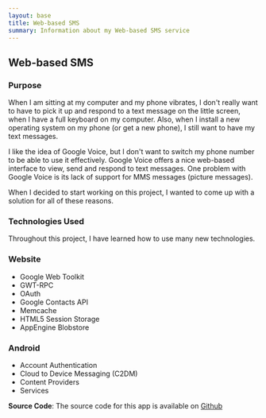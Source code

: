 ```yaml
---
layout: base
title: Web-based SMS
summary: Information about my Web-based SMS service
---
```


## Web-based SMS

### Purpose

When I am sitting at my computer and my phone vibrates, I don't really want to have to pick it up and respond to a text message on the little screen, when I have a full keyboard on my computer. Also, when I install a new operating system on my phone (or get a new phone), I still want to have my text messages.

I like the idea of Google Voice, but I don't want to switch my phone number to be able to use it effectively. Google Voice offers a nice web-based interface to view, send and respond to text messages. One problem with Google Voice is its lack of support for MMS messages (picture messages).

When I decided to start working on this project, I wanted to come up with a solution for all of these reasons.

### Technologies Used

Throughout this project, I have learned how to use many new technologies.

### Website

* Google Web Toolkit
* GWT-RPC
* OAuth
* Google Contacts API
* Memcache
* HTML5 Session Storage
* AppEngine Blobstore

### Android

* Account Authentication
* Cloud to Device Messaging (C2DM)
* Content Providers
* Services
					
**Source Code**: The source code for this app is available on [Github](https://github.com/breber/webmessaging)
